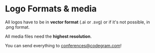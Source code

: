 # Logo Formats & media

All logos have to be in **vector format** \(.ai or .svg\) or if it's not possible, in .png format.

All media files need the **highest resolution**. 

You can send everything to conferences@codegram.com! 

